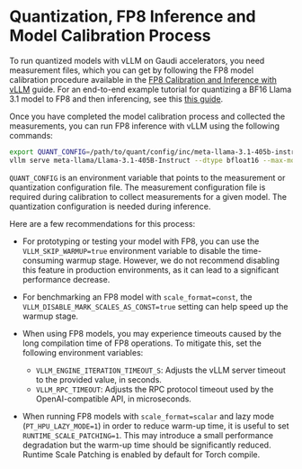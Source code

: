 # Quantization, FP8 Inference and Model Calibration Process

To run quantized models with vLLM on Gaudi accelerators, you need measurement files, which you can get by following the FP8 model calibration procedure available in the [FP8 Calibration and Inference with vLLM](https://docs.habana.ai/en/v1.21.0/PyTorch/Inference_on_PyTorch/vLLM_Inference/vLLM_FP8_Inference.html) guide. For an end-to-end example tutorial for quantizing a BF16 Llama 3.1 model to FP8 and then inferencing, see this [this guide](https://github.com/HabanaAI/Gaudi-tutorials/blob/main/PyTorch/vLLM_Tutorials/FP8_Quantization_using_INC/FP8_Quantization_using_INC.ipynb).

Once you have completed the model calibration process and collected the measurements, you can run FP8 inference with vLLM using the following commands:

```bash
export QUANT_CONFIG=/path/to/quant/config/inc/meta-llama-3.1-405b-instruct/maxabs_quant_g3.json
vllm serve meta-llama/Llama-3.1-405B-Instruct --dtype bfloat16 --max-model-len  2048 --block-size 128 --max-num-seqs 32 --quantization inc --kv-cache-dtype fp8_inc --weights-load-device cpu --tensor-parallel-size 8
```

`QUANT_CONFIG` is an environment variable that points to the measurement or quantization configuration file. The measurement configuration file is required during calibration to collect
measurements for a given model. The quantization configuration is needed during inference.

Here are a few recommendations for this process:

- For prototyping or testing your model with FP8, you can use the `VLLM_SKIP_WARMUP=true` environment variable to disable the time-consuming warmup stage. However, we do not recommend disabling this feature in production environments, as it can lead to a significant performance decrease.

- For benchmarking an FP8 model with `scale_format=const`, the `VLLM_DISABLE_MARK_SCALES_AS_CONST=true` setting can help speed up the warmup stage.

- When using FP8 models, you may experience timeouts caused by the long compilation time of FP8 operations. To mitigate this, set the following environment variables:
    - `VLLM_ENGINE_ITERATION_TIMEOUT_S`: Adjusts the vLLM server timeout to the provided value, in seconds.
    - `VLLM_RPC_TIMEOUT`: Adjusts the RPC protocol timeout used by the OpenAI-compatible API, in microseconds.

- When running FP8 models with `scale_format=scalar` and lazy mode (`PT_HPU_LAZY_MODE=1`) in order to reduce warm-up time, it is useful to set `RUNTIME_SCALE_PATCHING=1`. This may introduce a small performance degradation but the warm-up time should be significantly reduced. Runtime Scale Patching is enabled by default for Torch compile.
